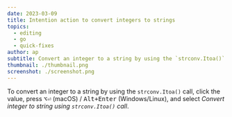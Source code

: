 ```yaml
---
date: 2023-03-09
title: Intention action to convert integers to strings
topics:
  - editing
  - go
  - quick-fixes
author: ap
subtitle: Convert an integer to a string by using the `strconv.Itoa()` call
thumbnail: ./thumbnail.png
screenshot: ./screenshot.png
---
```


To convert an integer to a string by using the `strconv.Itoa()` call, click the value, press <kbd>⌥⏎</kbd> (macOS) / <kbd>Alt+Enter</kbd> (Windows/Linux), and select _Convert integer to string using `strconv.Itoa()` call_.

